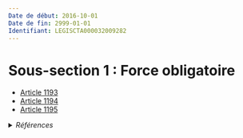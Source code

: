 ```yaml
---
Date de début: 2016-10-01
Date de fin: 2999-01-01
Identifiant: LEGISCTA000032009282
---
```


<h1>Sous-section 1 : Force obligatoire</h1>

- [Article 1193](article_1193.md)
- [Article 1194](article_1194.md)
- [Article 1195](article_1195.md)

<details>
  <summary><em>Références</em></summary>

  <h2>Articles faisant référence à la section</h2>
  
  <ul>
    <li>
      <a href="https://legal.tricoteuses.fr//redirection/LEGIARTI000032006591?vers=git&vers=legifrance">Ordonnance n° 2016-131 du 10 février 2016 portant réforme du droit des contrats, du régime général et de la preuve des obligations - article 2 ENTIEREMENT_MODIF</a> CREE source
    </li>
  </ul>
</details>
